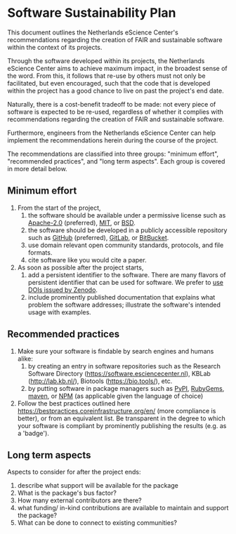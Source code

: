 Software Sustainability Plan
============================

This document outlines the Netherlands eScience Center's recommendations
regarding the creation of FAIR and sustainable software within the context of
its projects.

Through the software developed within its projects, the Netherlands eScience
Center aims to achieve maximum impact, in the broadest sense of the word. From
this, it follows that re-use by others must not only be facilitated, but even
encouraged, such that the code that is developed within the project has a good
chance to live on past the project's end date.

Naturally, there is a cost-benefit tradeoff to be made: not every piece of
software is expected to be re-used, regardless of whether it complies with
recommendations regarding the creation of FAIR and sustainable software.

Furthermore, engineers from the Netherlands eScience Center can help implement
the recommendations herein during the course of the project.

The recommendations are classified into three groups: "minimum effort",
"recommended practices", and "long term aspects". Each group is covered in more
detail below.

Minimum effort
--------------

1. From the start of the project,
    1. the software should be available under a permissive license such as
      [Apache-2.0](https://spdx.org/licenses/Apache-2.0.html) (preferred),
      [MIT](https://spdx.org/licenses/MIT.html), or
      [BSD](https://spdx.org/licenses/BSD-3-Clause.html).
    1. the software should be developed in a publicly accessible repository such
      as [GitHub](https://github.com/) (preferred),
      [GitLab](https://about.gitlab.com/), or
      [BitBucket](https://bitbucket.org).
    1. use domain relevant open community standards, protocols, and file formats.
    1. cite software like you would cite a paper.
1. As soon as possible after the project starts,
    1. add a persistent identifier to the software. There are many flavors of
      persistent identifier that can be used for software. We prefer to [use
      DOIs issued by Zenodo](https://guides.github.com/activities/citable-code/).
    1. include prominently published documentation that explains what problem the
      software addresses; illustrate the software's intended usage with
      examples.

Recommended practices
---------------------

1. Make sure your software is findable by search engines and humans alike:
    1. by creating an entry in software repositories such as the Research
      Software Directory (https://software.esciencecenter.nl), KBLab
      (http://lab.kb.nl/), Biotools (https://bio.tools/), etc.
    1. by putting software in package managers such as
      [PyPI](https://pypi.org/),
      [RubyGems](https://rubygems.org/),
      [maven](https://search.maven.org/), or
      [NPM](https://www.npmjs.com/) (as applicable given the language of choice)
1. Follow the best practices outlined here
  https://bestpractices.coreinfrastructure.org/en/ (more compliance is better),
  or from an equivalent list. Be transparent in the degree to which your
  software is compliant by prominently publishing the results (e.g. as a
  'badge').

Long term aspects
-----------------

Aspects to consider for after the project ends:

1. describe what support will be available for the package
1. What is the package's bus factor?
1. How many external contributors are there?
1. what funding/ in-kind contributions are available to maintain and support the package?
1. What can be done to connect to existing communities?


